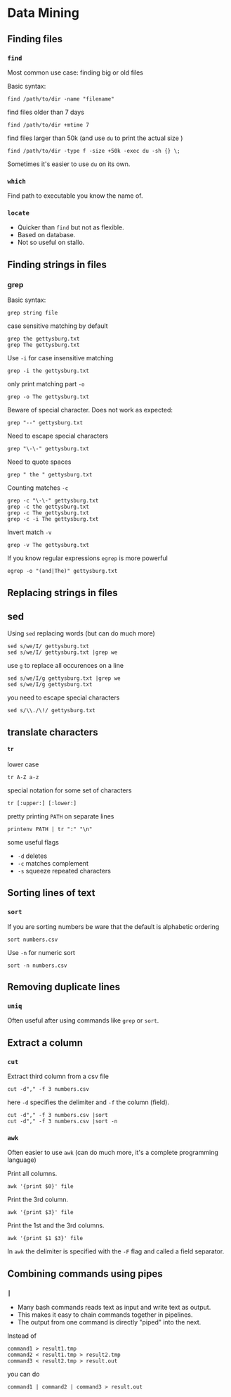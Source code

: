 # Data Mining

## Finding files

### `find`

Most common use case: finding big or old files

Basic syntax:

```
find /path/to/dir -name "filename"
```

find files older than 7 days

```
find /path/to/dir +mtime 7
```

find files larger than 50k (and use `du` to print the actual size )

```
find /path/to/dir -type f -size +50k -exec du -sh {} \;
```

Sometimes it's easier to use `du` on its own.


### `which`

Find path to executable you know the name of.

### `locate`

- Quicker than `find` but not as flexible.
- Based on database.
- Not so useful on stallo.

## Finding strings in files

### grep

Basic syntax:

```
grep string file
```

case sensitive matching by default

```
grep the gettysburg.txt
grep The gettysburg.txt
```

Use `-i` for case insensitive matching

```
grep -i the gettysburg.txt
```

only print matching part `-o`

```
grep -o The gettysburg.txt
```

Beware of special character. Does not work as expected:

```
grep "--" gettysburg.txt
```

Need to escape special characters

```
grep "\-\-" gettysburg.txt
```

Need to quote spaces

```
grep " the " gettysburg.txt
```

Counting matches `-c`

```
grep -c "\-\-" gettysburg.txt
grep -c the gettysburg.txt
grep -c The gettysburg.txt
grep -c -i The gettysburg.txt
```

Invert match `-v`

```
grep -v The gettysburg.txt
```

If you know regular expressions `egrep` is more powerful

```
egrep -o "(and|The)" gettysburg.txt
```

## Replacing strings in files

## sed

Using `sed` replacing words (but can do much more)

```
sed s/we/I/ gettysburg.txt
sed s/we/I/ gettysburg.txt |grep we
```

use `g` to replace all occurences on a line

```
sed s/we/I/g gettysburg.txt |grep we
sed s/we/I/g gettysburg.txt
```

you need to escape special characters

```
sed s/\\./\!/ gettysburg.txt
```

## translate characters

#### `tr`


lower case

```
tr A-Z a-z
```

special notation for some set of characters

```
tr [:upper:] [:lower:]
```

pretty printing `PATH` on separate lines

```
printenv PATH | tr ":" "\n"
```

some useful flags
 - `-d` deletes
 - `-c` matches complement
 - `-s` squeeze repeated characters

## Sorting lines of text

### `sort`

If you are sorting numbers be ware that the default is alphabetic ordering

```
sort numbers.csv
```

Use `-n` for numeric sort

```
sort -n numbers.csv
```

## Removing duplicate lines

### `uniq`

Often useful after using commands like `grep` or `sort`.

## Extract a column

### `cut`

Extract third column from a csv file

```
cut -d"," -f 3 numbers.csv
```

here `-d` specifies the delimiter and `-f` the column (field).


```
cut -d"," -f 3 numbers.csv |sort
cut -d"," -f 3 numbers.csv |sort -n
```

### `awk`

Often easier to use `awk` (can do much more, it's a complete programming language)

Print all columns.

```
awk '{print $0}' file
```

Print the 3rd column.

```
awk '{print $3}' file
```

Print the 1st and the 3rd columns.

```
awk '{print $1 $3}' file
```

In `awk` the delimiter is specified with the `-F` flag and called a field separator.

## Combining commands using pipes

### `|`

- Many bash commands reads text as input and write text as output.
- This makes it easy to chain commands together in pipelines.
- The output from one command is directly "piped" into the next.

Instead of

```
command1 > result1.tmp
command2 < result1.tmp > result2.tmp
command3 < result2.tmp > result.out
```

you can do

```
command1 | command2 | command3 > result.out
```
